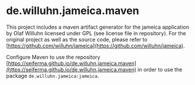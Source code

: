 # de.willuhn.jameica.maven

This project includes a maven artifact generator for the jameica application by Olaf Willuhn licensed under GPL (see license file in repository). For the original project as well as the source code, please refer to [https://github.com/willuhn/jameica](https://github.com/willuhn/jameica).

Configure Maven to use the repository [https://seiferma.github.io/de.willuhn.jameica.maven](https://seiferma.github.io/de.willuhn.jameica.maven) in order to use the package `de.willuhn.jameica:jameica`.
